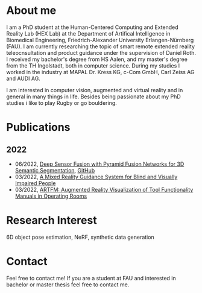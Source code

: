 # About me

I am a PhD student at the Human-Centered Computing and Extended Reality Lab (HEX Lab) at the Department of Artifical Intelligence in Biomedical Engineering, Friedrich-Alexander University Erlangen-Nürnberg (FAU). I am currently researching the topic of smart remote extended reality teleocnsultation and product guidance under the supervision of Daniel Roth. I received my bachelor's degree from HS Aalen, and my master's degree from the TH Ingolstadt, both in computer science. During my studies I worked in the industry at MAPAL Dr. Kress KG, c-Com GmbH, Carl Zeiss AG and AUDI AG.

I am interested in computer vision, augmented and virtual reality and in general in many things in life. Besides being passionate about my PhD studies i like to play Rugby or go bouldering.

# Publications
## 2022
- 06/2022, [Deep Sensor Fusion with Pyramid Fusion Networks for 3D Semantic Segmentation](https://ieeexplore.ieee.org/stamp/stamp.jsp?arnumber=9827113), [GitHub](https://hannahhaensen.github.io/pyfu/)
- 03/2022, [A Mixed Reality Guidance System for Blind and Visually Impaired People](https://ieeexplore.ieee.org/abstract/document/9757681)
- 03/2022, [ARTFM: Augmented Reality Visualization of Tool Functionality Manuals in Operating Rooms](https://ieeexplore.ieee.org/abstract/document/9757491)

# Research Interest

6D object pose estimation, NeRF, synthetic data generation

# Contact

Feel free to contact me! If you are a student at FAU and interested in bachelor or master thesis feel free to contact me. 
